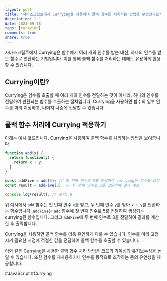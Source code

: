 ```yaml
---
layout: post
title: "자바스크립트에서 Currying을 사용하여 콜백 함수를 처리하는 방법은 무엇인가요?"
description: " "
date: 2023-09-18
tags: [currying]
comments: true
share: true
---
```


자바스크립트에서 Currying은 함수에서 여러 개의 인수를 받는 대신, 하나의 인수를 받는 함수로 변환하는 기법입니다. 이를 통해 콜백 함수를 처리하는 데에도 유용하게 활용할 수 있습니다.

## Currying이란?

Currying은 함수를 호출할 때 여러 개의 인수를 전달하는 것이 아니라, 하나의 인수를 전달하여 반환되는 함수를 호출하는 절차입니다. Currying을 사용하면 함수의 일부 인수를 미리 지정하고, 나머지 나중에 전달할 수 있습니다.

## 콜백 함수 처리에 Currying 적용하기

아래는 예시 코드입니다. Currying을 사용하여 콜백 함수를 처리하는 방법을 보여줍니다.

```javascript
function add(x) {
  return function(y) {
    return x + y;
  }
}

const addFive = add(5); // 첫 번째 인수로 5를 전달하여 currying된 함수를 생성
const result = addFive(3); // 두 번째 인수로 3을 전달하여 결과 계산

console.log(result); // 출력: 8
```

위 예시에서 `add` 함수는 첫 번째 인수 `x`를 받고, 두 번째 인수 `y`를 받아 `x + y`를 반환하는 함수입니다. `addFive`는 `add` 함수에 첫 번째 인수로 5를 전달하여 생성되는 currying된 함수입니다. 그리고 `addFive`에 두 번째 인수로 3을 전달하여 결과를 계산한 후 출력합니다.

Currying을 사용하면 콜백 함수를 더욱 유연하게 다룰 수 있습니다. 인수를 미리 고정시켜 필요한 시점에 적절한 값을 전달하여 콜백 함수를 호출할 수 있습니다.

이와 같은 Currying을 사용한 콜백 함수 처리 방법은 코드의 가독성과 유지보수성을 높일 수 있습니다. 또한 함수를 재사용하거나 인수를 동적으로 조작하는 등의 유연성을 제공합니다.

#JavaScript #Currying